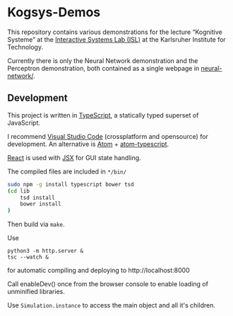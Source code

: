 # Kogsys-Demos

This repository contains various demonstrations for the lecture “Kognitive Systeme” at the [Interactive Systems Lab (ISL)](http://isl.anthropomatik.kit.edu/english/) at the Karlsruher Institute for Technology.

Currently there is only the Neural Network demonstration and the Perceptron demonstration, both contained as a single webpage in [neural-network/](neural-network/).

## Development

This project is written in [TypeScript](http://www.typescriptlang.org/), a statically typed superset of JavaScript.

I recommend [Visual Studio Code](https://code.visualstudio.com/) (crossplatform and opensource) for development.
An alternative is [Atom](https://atom.io/) + [atom-typescript](https://atom.io/packages/atom-typescript).


[React](https://facebook.github.io/react/) is used with [JSX](https://facebook.github.io/jsx/) for GUI state handling.

The compiled files are included in `*/bin/`

```bash
sudo npm -g install typescript bower tsd
(cd lib
	tsd install
	bower install
)
```


Then build via `make`.

Use 

```
python3 -m http.server &
tsc --watch &
```

for automatic compiling and deploying to http://localhost:8000

Call enableDev() once from the browser console to enable loading of unminified libraries.

Use `Simulation.instance` to access the main object and all it's children.